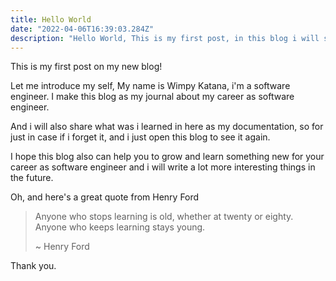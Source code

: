 ```yaml
---
title: Hello World
date: "2022-04-06T16:39:03.284Z"
description: "Hello World, This is my first post, in this blog i will share information about me..."
---
```


This is my first post on my new blog!

Let me introduce my self, My name is Wimpy Katana, i'm a software engineer. I make this blog as my journal about my career as software engineer.

And i will also share what was i learned in here as my documentation, so for just in case if i forget it, and i just open this blog to see it again.

I hope this blog also can help you to grow and learn something new for your career as software engineer and i will write a lot more interesting things in the future.

Oh, and here's a great quote from Henry Ford

> Anyone who stops learning is old,
> whether at twenty or eighty. Anyone who keeps learning stays young.
>
> ~ Henry Ford

Thank you.
